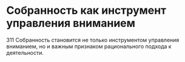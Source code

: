 # Собранность как инструмент управления вниманием

311 Собранность становится не только инструментом управления вниманием, но и важным признаком рационального подхода к деятельности.
